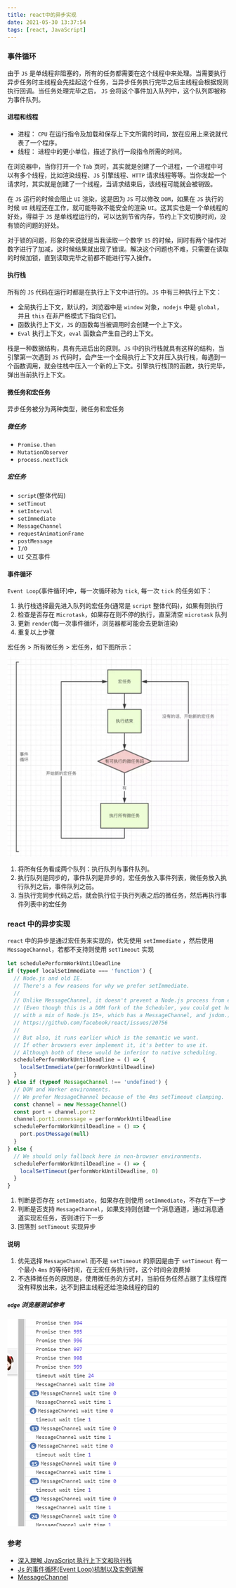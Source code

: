 ```yaml
---
title: react中的异步实现
date: 2021-05-30 13:37:54
tags: [react, JavaScript]
---
```


### 事件循环

由于 `JS` 是单线程非阻塞的，所有的任务都需要在这个线程中来处理。当需要执行异步任务时主线程会先挂起这个任务，当异步任务执行完毕之后主线程会根据规则执行回调。当任务处理完毕之后， `JS` 会将这个事件加入队列中，这个队列即被称为事件队列。

#### 进程和线程

- 进程： `CPU` 在运行指令及加载和保存上下文所需的时间，放在应用上来说就代表了一个程序。
- 线程： 进程中的更小单位，描述了执行一段指令所需的时间。

在浏览器中，当你打开一个 `Tab` 页时，其实就是创建了一个进程，一个进程中可以有多个线程，比如渲染线程、`JS` 引擎线程、`HTTP` 请求线程等等。当你发起一个请求时，其实就是创建了一个线程，当请求结束后，该线程可能就会被销毁。

在 `JS` 运行的时候会阻止 `UI` 渲染，这是因为 `JS` 可以修改 `DOM`，如果在 `JS` 执行的时候 `UI` 线程还在工作，就可能导致不能安全的渲染 `UI`。这其实也是一个单线程的好处，得益于 `JS` 是单线程运行的，可以达到节省内存，节约上下文切换时间，没有锁的问题的好处。

对于锁的问题，形象的来说就是当我读取一个数字 `15` 的时候，同时有两个操作对数字进行了加减，这时候结果就出现了错误。解决这个问题也不难，只需要在读取的时候加锁，直到读取完毕之前都不能进行写入操作。

#### 执行栈

所有的 `JS` 代码在运行时都是在执行上下文中进行的。`JS` 中有三种执行上下文：

- 全局执行上下文，默认的，浏览器中是 `window` 对象，`nodejs` 中是 `global`，并且 `this` 在非严格模式下指向它们。
- 函数执行上下文，`JS` 的函数每当被调用时会创建一个上下文。
- `Eval` 执行上下文，`eval` 函数会产生自己的上下文。

栈是一种数据结构，具有先进后出的原则。`JS` 中的执行栈就具有这样的结构，当引擎第一次遇到 `JS` 代码时，会产生一个全局执行上下文并压入执行栈，每遇到一个函数调用，就会往栈中压入一个新的上下文。引擎执行栈顶的函数，执行完毕，弹出当前执行上下文。

#### 微任务和宏任务

异步任务被分为两种类型，微任务和宏任务

##### 微任务

- `Promise.then`
- `MutationObserver`
- `process.nextTick`

##### 宏任务

- `script`(整体代码)
- `setTimout`
- `setInterval`
- `setImmediate`
- `MessageChannel`
- `requestAnimationFrame`
- `postMessage`
- `I/O`
- `UI` 交互事件

#### 事件循环

`Event Loop`(事件循环)中，每一次循环称为 `tick`, 每一次 `tick` 的任务如下：

1. 执行栈选择最先进入队列的宏任务(通常是 `script` 整体代码)，如果有则执行
2. 检查是否存在 `Microtask`，如果存在则不停的执行，直至清空 `microtask` 队列
3. 更新 `render`(每一次事件循环，浏览器都可能会去更新渲染)
4. 重复以上步骤

宏任务 > 所有微任务 > 宏任务，如下图所示：

![事件循环](/images/js/eventLoop.jpg)

1. 将所有任务看成两个队列：执行队列与事件队列。
2. 执行队列是同步的，事件队列是异步的，宏任务放入事件列表，微任务放入执行队列之后，事件队列之前。
3. 当执行完同步代码之后，就会执行位于执行列表之后的微任务，然后再执行事件列表中的宏任务

### react 中的异步实现

`react` 中的异步是通过宏任务来实现的，优先使用 `setImmediate` ，然后使用 `MessageChannel`，若都不支持则使用 `setTimeout` 实现

```js
let schedulePerformWorkUntilDeadline
if (typeof localSetImmediate === 'function') {
  // Node.js and old IE.
  // There's a few reasons for why we prefer setImmediate.
  //
  // Unlike MessageChannel, it doesn't prevent a Node.js process from exiting.
  // (Even though this is a DOM fork of the Scheduler, you could get here
  // with a mix of Node.js 15+, which has a MessageChannel, and jsdom.)
  // https://github.com/facebook/react/issues/20756
  //
  // But also, it runs earlier which is the semantic we want.
  // If other browsers ever implement it, it's better to use it.
  // Although both of these would be inferior to native scheduling.
  schedulePerformWorkUntilDeadline = () => {
    localSetImmediate(performWorkUntilDeadline)
  }
} else if (typeof MessageChannel !== 'undefined') {
  // DOM and Worker environments.
  // We prefer MessageChannel because of the 4ms setTimeout clamping.
  const channel = new MessageChannel()
  const port = channel.port2
  channel.port1.onmessage = performWorkUntilDeadline
  schedulePerformWorkUntilDeadline = () => {
    port.postMessage(null)
  }
} else {
  // We should only fallback here in non-browser environments.
  schedulePerformWorkUntilDeadline = () => {
    localSetTimeout(performWorkUntilDeadline, 0)
  }
}
```

1. 判断是否存在 `setImmediate`，如果存在则使用 `setImmediate`，不存在下一步
2. 判断是否支持 `MessageChannel`，如果支持则创建一个消息通道，通过消息通道实现宏任务，否则进行下一步
3. 回落到 `setTimeout` 实现异步

#### 说明

1. 优先选择 `MessageChannel` 而不是 `setTimeout` 的原因是由于 `setTimeout` 有一个最小 `4ms` 的等待时间，在无宏任务执行时，这个时间会浪费掉
2. 不选择微任务的原因是，使用微任务的方式时，当前任务任然占据了主线程而没有释放出来，达不到把主线程还给渲染线程的目的

##### `edge` 浏览器测试参考

![事件循环](/images/js/macroTask.png)

### 参考

- [深入理解 JavaScript 执行上下文和执行栈](https://zhuanlan.zhihu.com/p/59784952)
- [Js 的事件循环(Event Loop)机制以及实例讲解](https://segmentfault.com/a/1190000015317434)
- [MessageChannel](https://developer.mozilla.org/zh-CN/docs/Web/API/MessageChannel)

